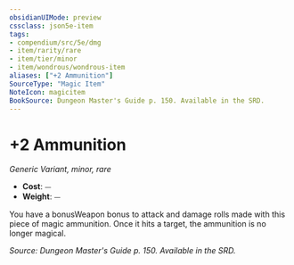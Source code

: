 ```yaml
---
obsidianUIMode: preview
cssclass: json5e-item
tags:
- compendium/src/5e/dmg
- item/rarity/rare
- item/tier/minor
- item/wondrous/wondrous-item
aliases: ["+2 Ammunition"]
SourceType: "Magic Item"
NoteIcon: magicitem
BookSource: Dungeon Master's Guide p. 150. Available in the SRD.
---
```

# +2 Ammunition
*Generic Variant, minor, rare*  

- **Cost**: ⏤
- **Weight**: ⏤

You have a bonusWeapon bonus to attack and damage rolls made with this piece of magic ammunition. Once it hits a target, the ammunition is no longer magical.

*Source: Dungeon Master's Guide p. 150. Available in the SRD.*